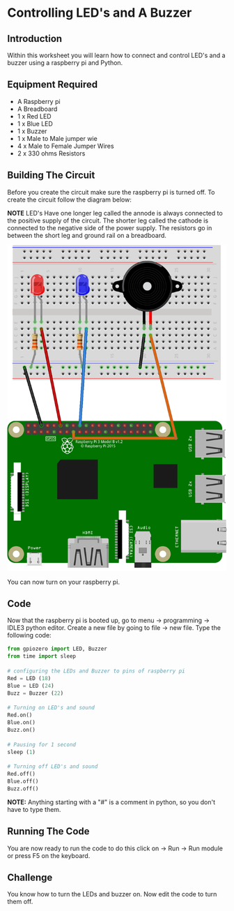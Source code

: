 <link rel="stylesheet" type="text/css" href="C:/Users/kez/Documents/GitHub/DundeeRJam/Resources/mystyle.css">

# Controlling LED's and A Buzzer

## Introduction
Within this worksheet you will learn how to connect and control LED's and a buzzer using a raspberry pi and Python.

## Equipment Required
* A Raspberry pi
* A Breadboard
* 1 x Red LED
* 1 x Blue LED
* 1 x Buzzer
* 1 x Male to Male jumper wie
* 4 x Male to Female Jumper Wires
* 2 x 330 ohms Resistors

## Building The Circuit
Before you create the circuit make sure the raspberry pi is turned off. To create the circuit follow the diagram below:

**NOTE** LED's Have one longer leg called the annode is always connected to the positive supply of the circuit. The shorter leg called the cathode is connected to the negative side of the power supply. The resistors go in between the short leg and ground rail on a breadboard.

![LED Buzzer Diagram](https://github.com/DundeeRJam/Resources/blob/master/Images/LED_Buzzer_Diagram.png)

You can now turn on your raspberry pi.

## Code
Now that the raspberry pi is booted up, go to menu -> programming -> IDLE3 python editor. Create a new file by going to file -> new file. Type the following code:

``` python
from gpiozero import LED, Buzzer
from time import sleep

# configuring the LEDs and Buzzer to pins of raspberry pi
Red = LED (18)
Blue = LED (24)
Buzz = Buzzer (22)

# Turning on LED's and sound
Red.on()
Blue.on()
Buzz.on()

# Pausing for 1 second
sleep (1)

# Turning off LED's and sound
Red.off()
Blue.off()
Buzz.off()
```

**NOTE:** Anything starting with a "#" is a comment in python, so you don't have to type them.

## Running The Code
You are now ready to run the code to do this click on -> Run -> Run module or press F5 on the keyboard.

## Challenge
You know how to turn the LEDs and buzzer on. Now edit the code to turn them off.
